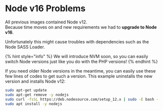 # Node v16 Problems

All previous images contained Node v12.\
Because time moves on and new requirements we had to **upgrade to Node v16**.

Unfortunately this might cause troubles with dependencies such as the Node SASS Loader.

{% hint style="info" %}
We will introduce NVM soon, so you can easily switch Node versions just like you do with the PHP versions!
{% endhint %}

If you need older Node versions in the meantime, you can easily use these few lines of codes to get such a version. This example uninstalls the new version and installs Node v12:

```bash
sudo apt-get update
sudo apt-get remove -y nodejs
sudo curl -fsSL https://deb.nodesource.com/setup_12.x | sudo -E bash -
sudo apt install -y nodejs
```
